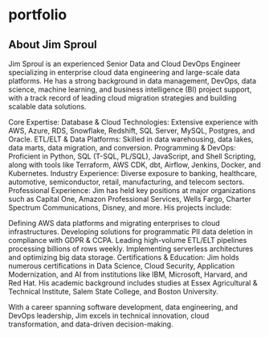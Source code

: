 # portfolio







## About Jim Sproul

Jim Sproul is an experienced Senior Data and Cloud DevOps Engineer specializing in enterprise cloud data engineering and large-scale data platforms. He has a strong background in data management, DevOps, data science, machine learning, and business intelligence (BI) project support, with a track record of leading cloud migration strategies and building scalable data solutions.

Core Expertise:
Database & Cloud Technologies: Extensive experience with AWS, Azure, RDS, Snowflake, Redshift, SQL Server, MySQL, Postgres, and Oracle.
ETL/ELT & Data Platforms: Skilled in data warehousing, data lakes, data marts, data migration, and conversion.
Programming & DevOps: Proficient in Python, SQL (T-SQL, PL/SQL), JavaScript, and Shell Scripting, along with tools like Terraform, AWS CDK, dbt, Airflow, Jenkins, Docker, and Kubernetes.
Industry Experience: Diverse exposure to banking, healthcare, automotive, semiconductor, retail, manufacturing, and telecom sectors.
Professional Experience:
Jim has held key positions at major organizations such as Capital One, Amazon Professional Services, Wells Fargo, Charter Spectrum Communications, Disney, and more. His projects include:

Defining AWS data platforms and migrating enterprises to cloud infrastructures.
Developing solutions for programmatic PII data deletion in compliance with GDPR & CCPA.
Leading high-volume ETL/ELT pipelines processing billions of rows weekly.
Implementing serverless architectures and optimizing big data storage.
Certifications & Education:
Jim holds numerous certifications in Data Science, Cloud Security, Application Modernization, and AI from institutions like IBM, Microsoft, Harvard, and Red Hat. His academic background includes studies at Essex Agricultural & Technical Institute, Salem State College, and Boston University.

With a career spanning software development, data engineering, and DevOps leadership, Jim excels in technical innovation, cloud transformation, and data-driven decision-making.
